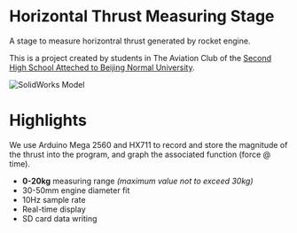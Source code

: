# Horizontal Thrust Measuring Stage

A stage to measure horizontral thrust generated by rocket engine.

This is a project created by students in The Aviation Club of the [Second High School Atteched to Beijing Normal University](https://www.shsbnu.net/index.html).

![SolidWorks Model](https://github.com/langonginc/ForceTestStand/assets/59787082/991fc9b3-a0c8-4702-90a3-2a5feca6abd2)

# Highlights

We use Arduino Mega 2560 and HX711 to record and store the magnitude of the thrust into the program, and graph the associated function (force @ time).

- **0-20kg** measuring range _(maximum value not to exceed 30kg)_
- 30-50mm engine diameter fit
- 10Hz sample rate
- Real-time display
- SD card data writing

